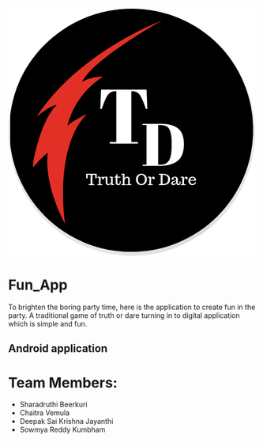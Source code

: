 ![](td_logo.png)

#  Fun_App
To brighten the boring party time, here is the application to create fun in the party. A traditional game of truth or dare turning in to digital application which is simple and fun.

## Android application

# Team Members: 

* Sharadruthi Beerkuri
* Chaitra Vemula
* Deepak Sai Krishna Jayanthi
* Sowmya Reddy Kumbham



